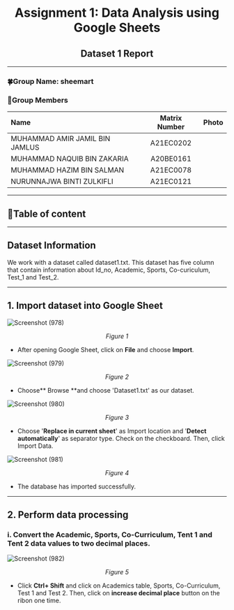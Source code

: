 <div align="center">

# Assignment 1: Data Analysis using Google Sheets
## Dataset 1 Report

</div>


---

### 🍀Group Name: sheemart
### 🌼Group Members

| Name                                     | Matrix Number | Photo |
| :---------------------------------------- | :-------------: | ------------|
| MUHAMMAD AMIR JAMIL BIN JAMLUS | A21EC0202 |              |
| MUHAMMAD NAQUIB BIN ZAKARIA | A20BE0161 |              |
| MUHAMMAD HAZIM BIN SALMAN | A21EC0078 |              |
| NURUNNAJWA BINTI ZULKIFLI | A21EC0121 |                  |

------
## 🌟Table of content

------

## Dataset Information

We work with a dataset called dataset1.txt. This dataset has five column that contain information about Id_no, Academic, Sports, Co-curiculum, Test_1 and Test_2.

---

## 1. Import dataset into Google Sheet

![Screenshot (978)](https://github.com/drshahizan/HPDP/assets/89633522/904d2f0a-9d3e-4670-8a20-74eff83f6af3)
<div align="center">
  
_Figure 1_

</div>


- After opening Google Sheet, click on **File** and choose **Import**.


![Screenshot (979)](https://github.com/drshahizan/HPDP/assets/89633522/b9da0112-a0ad-418d-a16c-2a9295e1569b)
<div align="center">
  
_Figure 2_

</div>

- Choose** Browse **and choose 'Dataset1.txt' as our dataset.

  
![Screenshot (980)](https://github.com/drshahizan/HPDP/assets/89633522/d0b48741-7eb7-48f8-bfcc-ebd7c5d60f28)
<div align="center">
  
_Figure 3_

</div>

- Choose '**Replace in current sheet**' as Import location and '**Detect automatically**' as separator type. Check on the checkboard. Then, click Import Data.

![Screenshot (981)](https://github.com/drshahizan/HPDP/assets/89633522/8e000844-ef78-4fa8-9e54-28d732bc53b8)
<div align="center">
  
_Figure 4_

</div>

- The database has imported successfully.
  
----

## 2. Perform data processing
### i. Convert the Academic, Sports, Co-Curriculum, Tent 1 and Tent 2 data values to two decimal places.


![Screenshot (982)](https://github.com/drshahizan/HPDP/assets/89633522/5635183f-4dba-429d-90e4-f607bdcb4993)
<div align="center">
  
_Figure 5_

</div>

- Click **Ctrl+ Shift** and click on Academics table, Sports, Co-Curriculum, Test 1 and Test 2. Then, click on **increase decimal place** button on the ribon one time. 




